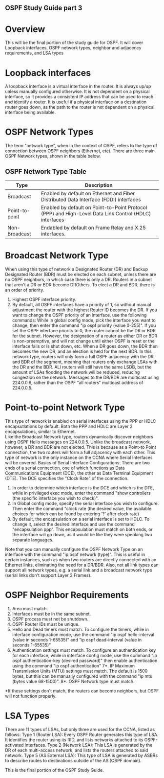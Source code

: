 
## OSPF Study Guide part 3

# Overview

This will be the final portion of the study guide for OSPF. It will cover Loopback interfaces, OSPF network types, neighbor and adjacency requirements, and LSA types

# Loopback interfaces

A loopback interface is a virtual interface in the router. It is always up/up unless manually configured otherwise. It is not dependent on a physical interface, so it provides a consistent IP address that can be used to reach and identify a router. It is useful if a physical interface on a destination router goes down, as the path to the router is not dependent on a physical interface being available.

# OSPF Network Types

The term "network type", when in the context of OSPF, refers to the type of connection between OSPF neighbors (Ethernet, etc).
There are three main OSPF Network types, shown in the table below.

## OSPF Network Type Table
| Type           | Description                                                                                            |
|----------------|--------------------------------------------------------------------------------------------------------|
| Broadcast      | Enabled by default on Ethernet and Fiber Distributed Data Interface (FDDI) interfaces                  |
| Point-to-point | Enabled by default on Point-to-Point Protocol (PPP) and High-Level Data Link Control (HDLC) interfaces |
| Non-Broadcast  | Endabled by default on Frame Relay and X.25 interfaces.                                                |

# Broadcast Network Type
    
When using this type of network a Designated Router (DR) and Backup Designated Router (BDR) must be elected on each subnet, unless there are no OSPF neighbors, in which case there is only a DR. Routers in a subnet that aren't a DR or BDR become DROthers. 
To elect a DR and BDR, there is an order of priority.
1. Highest OSPF interface priority. 
2. By default, all OSPF interfaces have a priority of 1, so without manual adjustment the router with the highest Router ID becomes the DR.
If you want to change the OSPF priority of an interface, use the following commands: While in global config mode, pick the interface you want to change, then enter the command "ip ospf priority (value 0-255)". If you set the OSPF interface priority to 0, the router cannot be the DR or BDR for the subnet.
However, the designation of a router as either DR or BDR is non-preemptive, and will not change until either OSPF is reset or the interface fails or is shut down, etc.
When a DR goes down, the BDR then becomes the new DR, and an election is held for the next BDR.
In this network type, routers will only form a full OSPF adjacency with the DR and BDR of the segment, meaning that routers only exchange LSAs with the DR and the BDR. ALl routers will still have the same LSDB, but the amount of LSAs flooding the network will be reduced, reducing congestion on the network. Messages to the DR/BDR are multicast using 224.0.0.6, rather than the OSPF "all routers" multicast address of 224.0.0.5.

# Point-to-point Network Type

This type of network is enabled on serial interfaces using the PPP or HDLC encapsutlations by default. Both the PPP and HDLC are Layer 2 encapsulations, similar to Ethernet.            
Like the Broadcast Network type, routers dynamically discover neighbors using OSPF Hello messages on 224.0.0.5. Unlike the broadcast network, however, a DR and BDR are not elected. This is because as a Point-to Point connection, the two routers will form a full adjacency with each other. 
This type of network is the only instance on the CCNA where Serial Interfaces will be covered.
Basics of Serial Interface Configurations:
There are two ends of a serial connection, one of which functions as Data Communications Equipment (DCE), the other as Data Terminal Equipment (DTE). The DCE specifies the "Clock Rate" of the connection. 
1. In order to determine which interface is the DCE and which is the DTE, while in privileged exec mode, enter the command "show controllers (the specific interface you wish to check)".
2. In Global config mode, specify the serial interface you wish to configure. Then enter the command "clock rate (the desired value, the available choices for which can be found by entering '?' after clock rate)
3. By default, the encapsulation on a serial interface is set to HDLC. To change it, select the desired interface and use the command "encapsulation ppp". This encapsulation must match on both ends, or the interface will go down, as it would be like they were speaking two separate languages.

Note that you can manually configure the OSPF Network Type on an interface with the command "ip ospf network (type)". This is useful in certain instances, such as when  two routers are directly connected with an Ethernet links, eliminating the need for a DR/BDR. Also, not all link types can support all network types, e.g. a serial link and a broadcast network type (serial links don't support Layer 2 Frames).

# OSPF Neighbor Requirements

1. Area must match.
2. Interfaces must be in the same subnet.
3. OSPF process must not be shutdown.
4. OSPF Router IDs must be unique.
5. Hello and Dead timers must match.
To configure the timers, while in interface configuration mode, use the command "ip ospf hello-interval (value in seconds 1-65535)" and "ip ospf dead-interval (value in seconds 1-65535)"
6. Authentication settings must match.
To configure an authentication key for each interface, while in interface config mode, use the command "ip ospf authentication-key (desired password)" then enable authentication using the command "ip ospf authentication"
7*. IP Maximum Transmission Units (MTU) settings must match. The default is 1500 bytes, but this can be manually configured with the command "ip mtu (bytes value 68-1500)".
8*. OSPF Network type must match.

*If these settings don't match, the routers can become neighbors, but OSPF will not function properly.

# LSA Types
    
There are 11 types of LSAs, but only three are used for the CCNA, listed as follows:
Type 1 (Router LSA): Every OSPF Router generates this type of LSA. It identifies the router using its RID, and lists networks attached to its OSPF-activated interfaces.
Type 2 (Network LSA): This LSA is generated by the DR of each multi-access network, and lists the routers attached to said network.
Type 5 (AS External LSA): This type of LSA is generated by ASBRs to describe routes to destinations outside of the AS (OSPF domain).

This is the final portion of the OSPF Study Guide.


    
